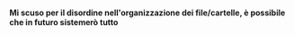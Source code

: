 #### Mi scuso per il disordine nell'organizzazione dei file/cartelle, è possibile che in futuro sistemerò tutto

